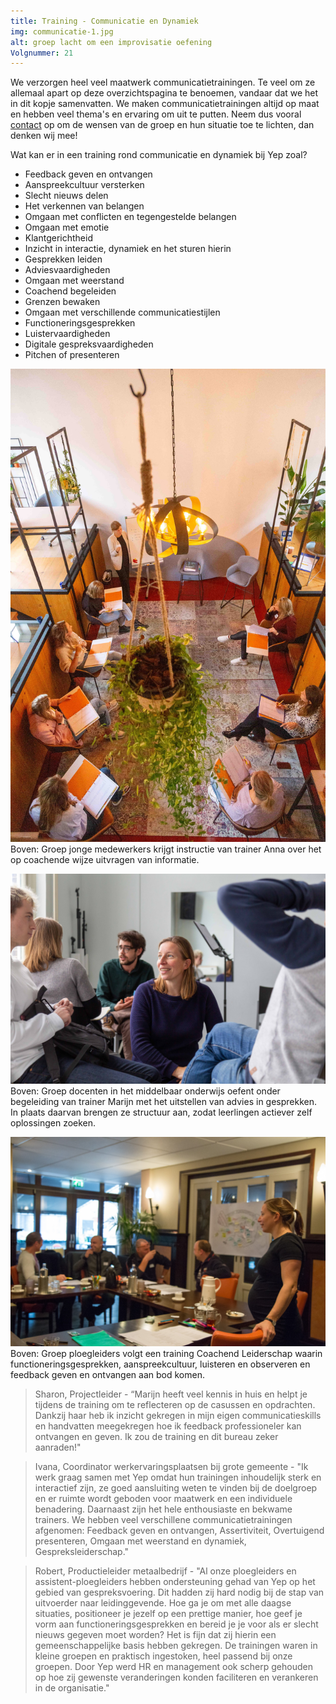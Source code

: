 ```yaml
---
title: Training - Communicatie en Dynamiek
img: communicatie-1.jpg
alt: groep lacht om een improvisatie oefening
Volgnummer: 21
---
```


We verzorgen heel veel maatwerk communicatietrainingen. Te veel om ze allemaal apart op deze overzichtspagina te benoemen, vandaar dat we het in dit kopje samenvatten. We maken communicatietrainingen altijd op maat en hebben veel thema's en ervaring om uit te putten. Neem dus vooral [contact](Marijn@yeptrainingen.nl) op om de wensen van de groep en hun situatie toe te lichten, dan denken wij mee! 

Wat kan er in een training rond communicatie en dynamiek bij Yep zoal?

* Feedback geven en ontvangen
* Aanspreekcultuur versterken
* Slecht nieuws delen
* Het verkennen van belangen
* Omgaan met conflicten en tegengestelde belangen
* Omgaan met emotie
* Klantgerichtheid
* Inzicht in interactie, dynamiek en het sturen hierin
* Gesprekken leiden
* Adviesvaardigheden
* Omgaan met weerstand
* Coachend begeleiden
* Grenzen bewaken
* Omgaan met verschillende communicatiestijlen
* Functioneringsgesprekken
* Luistervaardigheden
* Digitale gespreksvaardigheden
* Pitchen of presenteren

![Trainer Anna geeft instructie bij oefening coachende gespreksvaardigheden](./communicatie-4.jpg) Boven: Groep jonge medewerkers krijgt instructie van trainer Anna over het op coachende wijze uitvragen van informatie.


![Trainer Marijn sluit aan bij een LSD gesprek](./communicatie-2.jpg) Boven: Groep docenten in het middelbaar onderwijs oefent onder begeleiding van trainer Marijn met het uitstellen van advies in gesprekken. In plaats daarvan brengen ze structuur aan, zodat leerlingen actiever zelf oplossingen zoeken.


![Groep ploegleiders volgt training coachend begeleiden](./communicatie-3.jpg) Boven: Groep ploegleiders volgt een training Coachend Leiderschap waarin functioneringsgesprekken, aanspreekcultuur, luisteren en observeren en feedback geven en ontvangen aan bod komen.


> Sharon, Projectleider - “Marijn heeft veel kennis in huis en helpt je tijdens de training om te reflecteren op de casussen en opdrachten. Dankzij haar heb ik inzicht gekregen in mijn eigen communicatieskills en handvatten meegekregen hoe ik feedback professioneler kan ontvangen en geven. Ik zou de training en dit bureau zeker aanraden!"

> Ivana, Coordinator werkervaringsplaatsen bij grote gemeente - "Ik werk graag samen met Yep omdat hun trainingen inhoudelijk sterk en interactief zijn, ze goed aansluiting weten te vinden bij de doelgroep en er ruimte wordt geboden voor maatwerk en een individuele benadering. Daarnaast zijn het hele enthousiaste en bekwame trainers. We hebben veel verschillene communicatietrainingen afgenomen: Feedback geven en ontvangen, Assertiviteit, Overtuigend presenteren, Omgaan met weerstand en dynamiek, Gespreksleiderschap." 

> Robert, Productieleider metaalbedrijf - "Al onze ploegleiders en assistent-ploegleiders hebben ondersteuning gehad van Yep op het gebied van gespreksvoering. Dit hadden zij hard nodig bij de stap van uitvoerder naar leidinggevende. Hoe ga je om met alle daagse situaties, positioneer je jezelf op een prettige manier, hoe geef je vorm aan functioneringsgesprekken en bereid je je voor als er slecht nieuws gegeven moet worden? Het is fijn dat zij hierin een gemeenschappelijke basis hebben gekregen. De trainingen waren in kleine groepen en praktisch ingestoken, heel passend bij onze groepen. Door Yep werd HR en management ook scherp gehouden op hoe zij gewenste veranderingen konden faciliteren en verankeren in de organisatie."